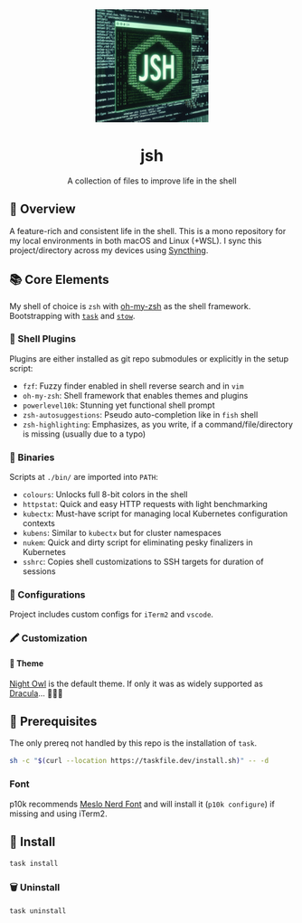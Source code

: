 <div align="center">
  <img src="jsh.jpeg" width="200px" height="200px" />

  # jsh

  <p>
    A collection of files to improve life in the shell
  </p>
</div>

## 📖 Overview

A feature-rich and consistent life in the shell. This is a mono repository for my local environments in both macOS and Linux (+WSL). I sync this project/directory across my devices using [Syncthing](https://syncthing.net/).

## 📚 Core Elements

My shell of choice is `zsh` with [oh-my-zsh](https://github.com/ohmyzsh/ohmyzsh) as the shell framework. Bootstrapping with [`task`](https://github.com/go-task/task) and [`stow`](https://www.gnu.org/software/stow/).

### 🔌 Shell Plugins

Plugins are either installed as git repo submodules or explicitly in the setup script:

- `fzf`: Fuzzy finder enabled in shell reverse search and in `vim`
- `oh-my-zsh`: Shell framework that enables themes and plugins
- `powerlevel10k`: Stunning yet functional shell prompt
- `zsh-autosuggestions`: Pseudo auto-completion like in `fish` shell
- `zsh-highlighting`: Emphasizes, as you write, if a command/file/directory is missing (usually due to a typo)

### 🍟 Binaries

Scripts at `./bin/` are imported into `PATH`:

- `colours`: Unlocks full 8-bit colors in the shell
- `httpstat`: Quick and easy HTTP requests with light benchmarking
- `kubectx`: Must-have script for managing local Kubernetes configuration contexts
- `kubens`: Similar to `kubectx` but for cluster namespaces
- `nukem`: Quick and dirty script for eliminating pesky finalizers in Kubernetes
- `sshrc`: Copies shell customizations to SSH targets for duration of sessions

### 📝 Configurations

Project includes custom configs for `iTerm2` and `vscode`.

### 🖍️ Customization

#### 🎨 Theme

[Night Owl](https://marketplace.visualstudio.com/items?itemName=sdras.night-owl) is the default theme. If only it was as widely supported as [Dracula](https://draculatheme.com/)... 🤷🏽‍♂️

## 🐣 Prerequisites

The only prereq not handled by this repo is the installation of `task`.

```sh
sh -c "$(curl --location https://taskfile.dev/install.sh)" -- -d
```

### Font

p10k recommends [Meslo Nerd Font](https://github.com/ryanoasis/nerd-fonts) and will install it (`p10k configure`) if missing and using iTerm2.

## 📲 Install

```sh
task install
```

### 🗑️ Uninstall

```sh
task uninstall
```
